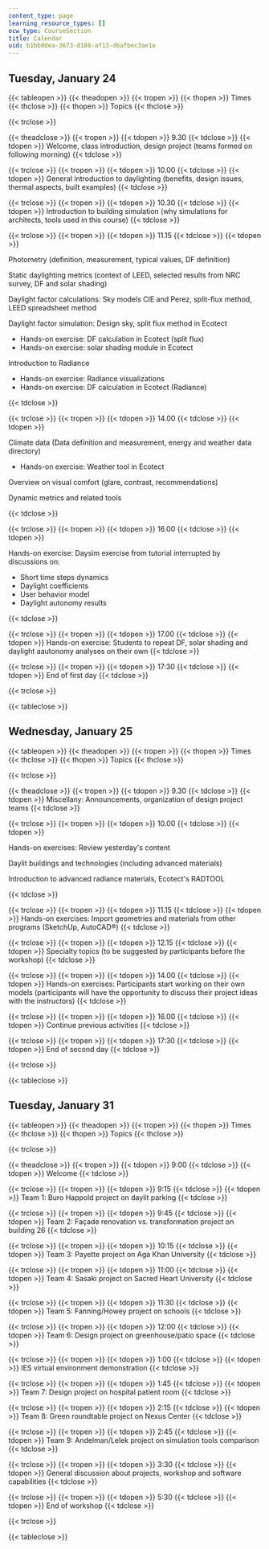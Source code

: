 ```yaml
---
content_type: page
learning_resource_types: []
ocw_type: CourseSection
title: Calendar
uid: b1bb0dea-3673-d188-af13-d6afbec3ae1e
---
```


Tuesday, January 24
-------------------

{{< tableopen >}}
{{< theadopen >}}
{{< tropen >}}
{{< thopen >}}
Times
{{< thclose >}}
{{< thopen >}}
Topics
{{< thclose >}}

{{< trclose >}}

{{< theadclose >}}
{{< tropen >}}
{{< tdopen >}}
9.30
{{< tdclose >}}
{{< tdopen >}}
Welcome, class introduction, design project (teams formed on following morning)
{{< tdclose >}}

{{< trclose >}}
{{< tropen >}}
{{< tdopen >}}
10.00
{{< tdclose >}}
{{< tdopen >}}
General introduction to daylighting (benefits, design issues, thermal aspects, built examples)
{{< tdclose >}}

{{< trclose >}}
{{< tropen >}}
{{< tdopen >}}
10.30
{{< tdclose >}}
{{< tdopen >}}
Introduction to building simulation (why simulations for architects, tools used in this course)
{{< tdclose >}}

{{< trclose >}}
{{< tropen >}}
{{< tdopen >}}
11.15
{{< tdclose >}}
{{< tdopen >}}


Photometry (definition, measurement, typical values, DF definition)

Static daylighting metrics (context of LEED, selected results from NRC survey, DF and solar shading)

Daylight factor calculations: Sky models CIE and Perez, split-flux method, LEED spreadsheet method

Daylight factor simulation: Design sky, split flux method in Ecotect

*   Hands-on exercise: DF calculation in Ecotect (split flux)
*   Hands-on exercise: solar shading module in Ecotect

Introduction to Radiance

*   Hands-on exercise: Radiance visualizations
*   Hands-on exercise: DF calculation in Ecotect (Radiance)


{{< tdclose >}}

{{< trclose >}}
{{< tropen >}}
{{< tdopen >}}
14.00
{{< tdclose >}}
{{< tdopen >}}


Climate data (Data definition and measurement, energy and weather data directory)

*   Hands-on exercise: Weather tool in Ecotect

Overview on visual comfort (glare, contrast, recommendations)

Dynamic metrics and related tools


{{< tdclose >}}

{{< trclose >}}
{{< tropen >}}
{{< tdopen >}}
16.00
{{< tdclose >}}
{{< tdopen >}}


Hands-on exercise: Daysim exercise from tutorial interrupted by discussions on:

*   Short time steps dynamics
*   Daylight coefficients
*   User behavior model
*   Daylight autonomy results


{{< tdclose >}}

{{< trclose >}}
{{< tropen >}}
{{< tdopen >}}
17.00
{{< tdclose >}}
{{< tdopen >}}
Hands-on exercise: Students to repeat DF, solar shading and daylight aautonomy analyses on their own
{{< tdclose >}}

{{< trclose >}}
{{< tropen >}}
{{< tdopen >}}
17:30
{{< tdclose >}}
{{< tdopen >}}
End of first day
{{< tdclose >}}

{{< trclose >}}

{{< tableclose >}}

Wednesday, January 25
---------------------

{{< tableopen >}}
{{< theadopen >}}
{{< tropen >}}
{{< thopen >}}
Times
{{< thclose >}}
{{< thopen >}}
Topics
{{< thclose >}}

{{< trclose >}}

{{< theadclose >}}
{{< tropen >}}
{{< tdopen >}}
9.30
{{< tdclose >}}
{{< tdopen >}}
Miscellany: Announcements, organization of design project teams
{{< tdclose >}}

{{< trclose >}}
{{< tropen >}}
{{< tdopen >}}
10.00
{{< tdclose >}}
{{< tdopen >}}


Hands-on exercises: Review yesterday's content

Daylit buildings and technologies (including advanced materials)

Introduction to advanced radiance materials, Ecotect's RADTOOL


{{< tdclose >}}

{{< trclose >}}
{{< tropen >}}
{{< tdopen >}}
11.15
{{< tdclose >}}
{{< tdopen >}}
Hands-on exercises: Import geometries and materials from other programs (SketchUp, AutoCAD®)
{{< tdclose >}}

{{< trclose >}}
{{< tropen >}}
{{< tdopen >}}
12.15
{{< tdclose >}}
{{< tdopen >}}
Specialty topics (to be suggested by participants before the workshop)
{{< tdclose >}}

{{< trclose >}}
{{< tropen >}}
{{< tdopen >}}
14.00
{{< tdclose >}}
{{< tdopen >}}
Hands-on exercises: Participants start working on their own models (participants will have the opportunity to discuss their project ideas with the instructors)
{{< tdclose >}}

{{< trclose >}}
{{< tropen >}}
{{< tdopen >}}
16.00
{{< tdclose >}}
{{< tdopen >}}
Continue previous activities
{{< tdclose >}}

{{< trclose >}}
{{< tropen >}}
{{< tdopen >}}
17:30
{{< tdclose >}}
{{< tdopen >}}
End of second day
{{< tdclose >}}

{{< trclose >}}

{{< tableclose >}}

Tuesday, January 31
-------------------

{{< tableopen >}}
{{< theadopen >}}
{{< tropen >}}
{{< thopen >}}
Times
{{< thclose >}}
{{< thopen >}}
Topics
{{< thclose >}}

{{< trclose >}}

{{< theadclose >}}
{{< tropen >}}
{{< tdopen >}}
9:00
{{< tdclose >}}
{{< tdopen >}}
Welcome
{{< tdclose >}}

{{< trclose >}}
{{< tropen >}}
{{< tdopen >}}
9:15
{{< tdclose >}}
{{< tdopen >}}
Team 1: Buro Happold project on daylit parking
{{< tdclose >}}

{{< trclose >}}
{{< tropen >}}
{{< tdopen >}}
9:45
{{< tdclose >}}
{{< tdopen >}}
Team 2: Façade renovation vs. transformation project on building 26
{{< tdclose >}}

{{< trclose >}}
{{< tropen >}}
{{< tdopen >}}
10:15
{{< tdclose >}}
{{< tdopen >}}
Team 3: Payette project on Aga Khan University
{{< tdclose >}}

{{< trclose >}}
{{< tropen >}}
{{< tdopen >}}
11:00
{{< tdclose >}}
{{< tdopen >}}
Team 4: Sasaki project on Sacred Heart University
{{< tdclose >}}

{{< trclose >}}
{{< tropen >}}
{{< tdopen >}}
11:30
{{< tdclose >}}
{{< tdopen >}}
Team 5: Fanning/Howey project on schools
{{< tdclose >}}

{{< trclose >}}
{{< tropen >}}
{{< tdopen >}}
12:00
{{< tdclose >}}
{{< tdopen >}}
Team 6: Design project on greenhouse/patio space
{{< tdclose >}}

{{< trclose >}}
{{< tropen >}}
{{< tdopen >}}
1:00
{{< tdclose >}}
{{< tdopen >}}
IES virtual environment demonstration
{{< tdclose >}}

{{< trclose >}}
{{< tropen >}}
{{< tdopen >}}
1:45
{{< tdclose >}}
{{< tdopen >}}
Team 7: Design project on hospital patient room
{{< tdclose >}}

{{< trclose >}}
{{< tropen >}}
{{< tdopen >}}
2:15
{{< tdclose >}}
{{< tdopen >}}
Team 8: Green roundtable project on Nexus Center
{{< tdclose >}}

{{< trclose >}}
{{< tropen >}}
{{< tdopen >}}
2:45
{{< tdclose >}}
{{< tdopen >}}
Team 9: Andelman/Lelek project on simulation tools comparison
{{< tdclose >}}

{{< trclose >}}
{{< tropen >}}
{{< tdopen >}}
3:30
{{< tdclose >}}
{{< tdopen >}}
General discussion about projects, workshop and software capabilities
{{< tdclose >}}

{{< trclose >}}
{{< tropen >}}
{{< tdopen >}}
5:30
{{< tdclose >}}
{{< tdopen >}}
End of workshop
{{< tdclose >}}

{{< trclose >}}

{{< tableclose >}}